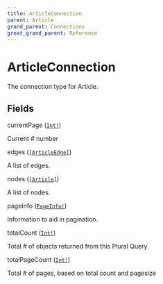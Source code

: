 ```yaml
---
title: ArticleConnection
parent: Article
grand_parent: Connections
great_grand_parent: Reference
---
```


# ArticleConnection

The connection type for Article.

## Fields

<div class="field-entry ">
  <span id="current_page" class="field-name anchored">currentPage (<code><a href="/docs/reference/scalar/int">Int!</a></code>)</span>

  <div class="description-wrapper">
   <p>Current # number</p>

  </div>
</div>

<div class="field-entry ">
  <span id="edges" class="field-name anchored">edges (<code><a href="/docs/reference/connection_type/article/article_edge">[ArticleEdge]</a></code>)</span>

  <div class="description-wrapper">
   <p>A list of edges.</p>

  </div>
</div>

<div class="field-entry ">
  <span id="nodes" class="field-name anchored">nodes (<code><a href="/docs/reference/object/article">[Article]</a></code>)</span>

  <div class="description-wrapper">
   <p>A list of nodes.</p>

  </div>
</div>

<div class="field-entry ">
  <span id="page_info" class="field-name anchored">pageInfo (<code><a href="/docs/reference/object/page_info">PageInfo!</a></code>)</span>

  <div class="description-wrapper">
   <p>Information to aid in pagination.</p>

  </div>
</div>

<div class="field-entry ">
  <span id="total_count" class="field-name anchored">totalCount (<code><a href="/docs/reference/scalar/int">Int!</a></code>)</span>

  <div class="description-wrapper">
   <p>Total # of objects returned from this Plural Query</p>

  </div>
</div>

<div class="field-entry ">
  <span id="total_page_count" class="field-name anchored">totalPageCount (<code><a href="/docs/reference/scalar/int">Int!</a></code>)</span>

  <div class="description-wrapper">
   <p>Total # of pages, based on total count and pagesize</p>

  </div>
</div>

